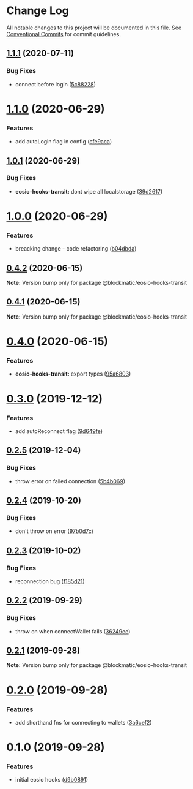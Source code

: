 # Change Log

All notable changes to this project will be documented in this file.
See [Conventional Commits](https://conventionalcommits.org) for commit guidelines.

## [1.1.1](https://github.com/blockmatic/eosio-hooks/compare/@blockmatic/eosio-hooks-transit@1.1.0...@blockmatic/eosio-hooks-transit@1.1.1) (2020-07-11)


### Bug Fixes

* connect before login ([5c88228](https://github.com/blockmatic/eosio-hooks/commit/5c88228))





# [1.1.0](https://github.com/blockmatic/eosio-hooks/compare/@blockmatic/eosio-hooks-transit@1.0.1...@blockmatic/eosio-hooks-transit@1.1.0) (2020-06-29)


### Features

* add autoLogin flag in config ([cfe9aca](https://github.com/blockmatic/eosio-hooks/commit/cfe9aca))





## [1.0.1](https://github.com/blockmatic/eosio-hooks/compare/@blockmatic/eosio-hooks-transit@1.0.0...@blockmatic/eosio-hooks-transit@1.0.1) (2020-06-29)


### Bug Fixes

* **eosio-hooks-transit:** dont wipe all localstorage ([39d2617](https://github.com/blockmatic/eosio-hooks/commit/39d2617))





# [1.0.0](https://github.com/blockmatic/eosio-hooks/compare/@blockmatic/eosio-hooks-transit@0.4.2...@blockmatic/eosio-hooks-transit@1.0.0) (2020-06-29)


### Features

* breacking change - code refactoring ([b04dbda](https://github.com/blockmatic/eosio-hooks/commit/b04dbda))





## [0.4.2](https://github.com/blockmatic/eosio-hooks/compare/@blockmatic/eosio-hooks-transit@0.4.1...@blockmatic/eosio-hooks-transit@0.4.2) (2020-06-15)

**Note:** Version bump only for package @blockmatic/eosio-hooks-transit





## [0.4.1](https://github.com/blockmatic/eosio-hooks/compare/@blockmatic/eosio-hooks-transit@0.4.0...@blockmatic/eosio-hooks-transit@0.4.1) (2020-06-15)

**Note:** Version bump only for package @blockmatic/eosio-hooks-transit





# [0.4.0](https://github.com/blockmatic/eosio-hooks/compare/@blockmatic/eosio-hooks-transit@0.3.0...@blockmatic/eosio-hooks-transit@0.4.0) (2020-06-15)


### Features

* **eosio-hooks-transit:** export types ([95a6803](https://github.com/blockmatic/eosio-hooks/commit/95a6803))





# [0.3.0](https://github.com/blockmatic/eosio-hooks/compare/@blockmatic/eosio-hooks-transit@0.2.5...@blockmatic/eosio-hooks-transit@0.3.0) (2019-12-12)


### Features

* add autoReconnect flag ([9d649fe](https://github.com/blockmatic/eosio-hooks/commit/9d649fe))





## [0.2.5](https://github.com/blockmatic/eosio-hooks/compare/@blockmatic/eosio-hooks-transit@0.2.4...@blockmatic/eosio-hooks-transit@0.2.5) (2019-12-04)

### Bug Fixes

- throw error on failed connection ([5b4b069](https://github.com/blockmatic/eosio-hooks/commit/5b4b069))

## [0.2.4](https://github.com/blockmatic/eosio-hooks/compare/@blockmatic/eosio-hooks-transit@0.2.3...@blockmatic/eosio-hooks-transit@0.2.4) (2019-10-20)

### Bug Fixes

- don't throw on error ([97b0d7c](https://github.com/blockmatic/eosio-hooks/commit/97b0d7c))

## [0.2.3](https://github.com/blockmatic/eosio-hooks/compare/@blockmatic/eosio-hooks-transit@0.2.2...@blockmatic/eosio-hooks-transit@0.2.3) (2019-10-02)

### Bug Fixes

- reconnection bug ([f185d21](https://github.com/blockmatic/eosio-hooks/commit/f185d21))

## [0.2.2](https://github.com/blockmatic/eosio-hooks/compare/@blockmatic/eosio-hooks-transit@0.2.1...@blockmatic/eosio-hooks-transit@0.2.2) (2019-09-29)

### Bug Fixes

- throw on when connectWallet fails ([36249ee](https://github.com/blockmatic/eosio-hooks/commit/36249ee))

## [0.2.1](https://github.com/blockmatic/eosio-hooks/compare/@blockmatic/eosio-hooks-transit@0.2.0...@blockmatic/eosio-hooks-transit@0.2.1) (2019-09-28)

**Note:** Version bump only for package @blockmatic/eosio-hooks-transit

# [0.2.0](https://github.com/blockmatic/eosio-hooks/compare/@blockmatic/eosio-hooks-transit@0.1.0...@blockmatic/eosio-hooks-transit@0.2.0) (2019-09-28)

### Features

- add shorthand fns for connecting to wallets ([3a6cef2](https://github.com/blockmatic/eosio-hooks/commit/3a6cef2))

# 0.1.0 (2019-09-28)

### Features

- initial eosio hooks ([d9b0891](https://github.com/blockmatic/eosio-hooks/commit/d9b0891))
